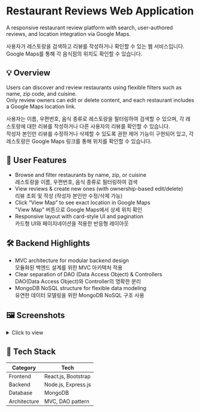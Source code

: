 # Restaurant Reviews Web Application

A responsive restaurant review platform with search, user-authored reviews, and location integration via Google Maps.

사용자가 레스토랑을 검색하고 리뷰를 작성하거나 확인할 수 있는 웹 서비스입니다. Google Maps를 통해 각 음식점의 위치도 확인할 수 있습니다.

## 💡 Overview

Users can discover and review restaurants using flexible filters such as name, zip code, and cuisine. <br />
Only review owners can edit or delete content, and each restaurant includes a Google Maps location link.

사용자는 이름, 우편번호, 음식 종류로 레스토랑을 필터링하여 검색할 수 있으며, 각 레스토랑에 대한 리뷰를 작성하거나 다른 사용자의 리뷰를 확인할 수 있습니다. <br />
작성자 본인만 리뷰를 수정하거나 삭제할 수 있도록 권한 제어 기능이 구현되어 있고, 각 레스토랑은 Google Maps 링크를 통해 위치를 확인할 수 있습니다.

## 👤 User Features

- Browse and filter restaurants by name, zip, or cuisine <br />
  레스토랑을 이름, 우편번호, 음식 종류로 필터링하여 검색
- View reviews & create new ones (with ownership-based edit/delete) <br />
  리뷰 조회 및 작성 (작성자 본인만 수정/삭제 가능)
- Click “View Map” to see exact location in Google Maps <br />
  "View Map" 버튼으로 Google Maps에서 상세 위치 확인
- Responsive layout with card-style UI and pagination <br />
  카드형 UI와 페이지네이션을 적용한 반응형 레이아웃

## 🛠 Backend Highlights

- MVC architecture for modular backend design <br />
  모듈화된 백엔드 설계를 위한 MVC 아키텍처 적용
- Clear separation of DAO (Data Access Object) & Controllers <br />
  DAO(Data Access Object)와 Controller의 명확한 분리
- MongoDB NoSQL structure for flexible data modeling <br />
  유연한 데이터 모델링을 위한 MongoDB NoSQL 구조 사용

## 🖼 Screenshots

<details>
<summary>Click to view</summary>

![Main Page](/frontend/public/assets/main_page.png)  
![Search Results](/frontend/public/assets/searching.png)  
![Create Review](/frontend/public/assets/create_review_page.png)  
![Review Page](/frontend/public/assets/review_page.png)

</details>

## 🧰 Tech Stack

| Category     | Tech                |
| ------------ | ------------------- |
| Frontend     | React.js, Bootstrap |
| Backend      | Node.js, Express.js |
| Database     | MongoDB             |
| Architecture | MVC, DAO pattern    |
